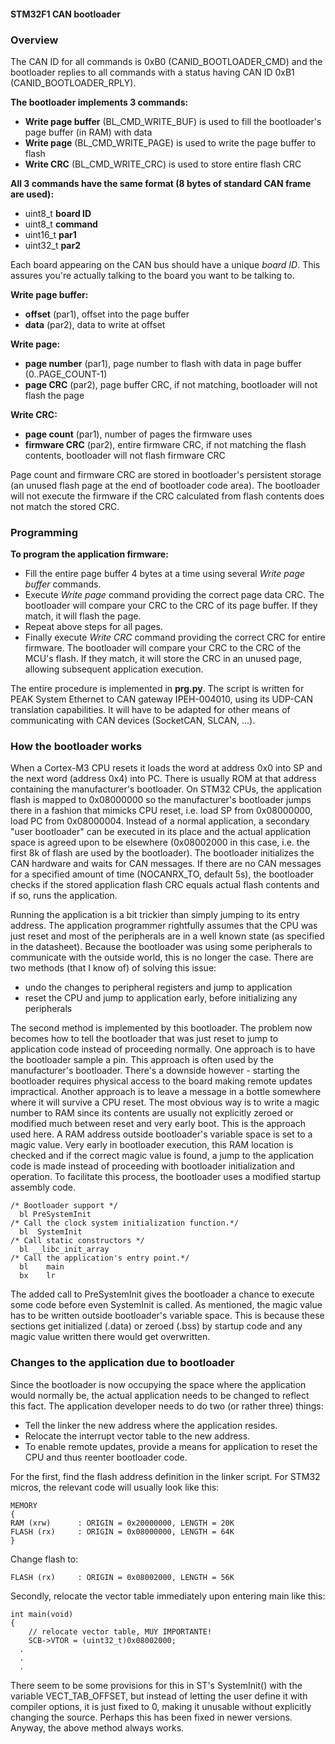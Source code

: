 #### STM32F1 CAN bootloader

### Overview

The CAN ID for all commands is 0xB0 (CANID_BOOTLOADER_CMD) and the bootloader replies to all commands with a status having CAN ID 0xB1 (CANID_BOOTLOADER_RPLY).

**The bootloader implements 3 commands:**
  - **Write page buffer** (BL_CMD_WRITE_BUF) is used to fill the bootloader's page buffer (in RAM) with data
  - **Write page** (BL_CMD_WRITE_PAGE) is used to write the page buffer to flash
  - **Write CRC** (BL_CMD_WRITE_CRC) is used to store entire flash CRC

**All 3 commands have the same format (8 bytes of standard CAN frame are used):**
  - uint8_t **board ID**
  - uint8_t **command**
  - uint16_t **par1**
  - uint32_t **par2**

Each board appearing on the CAN bus should have a unique *board ID*. This assures you're actually talking to the board you want to be talking to.

**Write page buffer:**
  - **offset** (par1), offset into the page buffer
  - **data** (par2), data to write at offset

**Write page:**
  - **page number** (par1), page number to flash with data in page buffer (0..PAGE_COUNT-1)
  - **page CRC** (par2), page buffer CRC, if not matching, bootloader will not flash the page

**Write CRC:**
  - **page count** (par1), number of pages the firmware uses
  - **firmware CRC** (par2), entire firmware CRC, if not matching the flash contents, bootloader will not flash firmware CRC

Page count and firmware CRC are stored in bootloader's persistent storage (an unused flash page at the end of bootloader code area). The bootloader will not execute the firmware if the CRC calculated from flash contents does not match the stored CRC.

### Programming

**To program the application firmware:**
  - Fill the entire page buffer 4 bytes at a time using several *Write page buffer* commands.
  - Execute *Write page* command providing the correct page data CRC. The bootloader will compare your CRC to the CRC of its page buffer. If they match, it will flash the page.
  - Repeat above steps for all pages.
  - Finally execute *Write CRC* command providing the correct CRC for entire firmware. The bootloader will compare your CRC to the CRC of the MCU's flash. If they match, it will store the CRC in an unused page, allowing subsequent application execution.

The entire procedure is implemented in **prg.py**. The script is written for PEAK System Ethernet to CAN gateway IPEH-004010, using its UDP-CAN translation capabilities. It will have to be adapted for other means of communicating with CAN devices (SocketCAN, SLCAN, ...).

### How the bootloader works

When a Cortex-M3 CPU resets it loads the word at address 0x0 into SP and the next word (address 0x4) into PC. There is usually ROM at that address containing the manufacturer's bootloader. On STM32 CPUs, the application flash is mapped to 0x08000000 so the manufacturer's bootloader jumps there in a fashion that mimicks CPU reset, i.e. load SP from 0x08000000, load PC from 0x08000004. Instead of a normal application, a secondary "user bootloader" can be executed in its place and the actual application space is agreed upon to be elsewhere (0x08002000 in this case, i.e. the first 8k of flash are used by the bootloader). The bootloader initializes the CAN hardware and waits for CAN messages. If there are no CAN messages for a specified amount of time (NOCANRX_TO, default 5s), the bootloader checks if the stored application flash CRC equals actual flash contents and if so, runs the application.

Running the application is a bit trickier than simply jumping to its entry address. The application programmer rightfully assumes that the CPU was just reset and most of the peripherals are in a well known state (as specified in the datasheet). Because the bootloader was using some peripherals to communicate with the outside world, this is no longer the case. There are two methods (that I know of) of solving this issue:
  - undo the changes to peripheral registers and jump to application
  - reset the CPU and jump to application early, before initializing any peripherals

The second method is implemented by this bootloader. The problem now becomes how to tell the bootloader that was just reset to jump to application code instead of proceeding normally. One approach is to have the bootloader sample a pin. This approach is often used by the manufacturer's bootloader. There's a downside however - starting the bootloader requires physical access to the board making remote updates impractical. Another approach is to leave a message in a bottle somewhere where it will survive a CPU reset. The most obvious way is to write a magic number to RAM since its contents are usually not explicitly zeroed or modified much between reset and very early boot. This is the approach used here. A RAM address outside bootloader's variable space is set to a magic value. Very early in bootloader execution, this RAM location is checked and if the correct magic value is found, a jump to the application code is made instead of proceeding with bootloader initialization and operation. To facilitate this process, the bootloader uses a modified startup assembly code.
```
/* Bootloader support */
  bl PreSystemInit
/* Call the clock system initialization function.*/
  bl  SystemInit
/* Call static constructors */
  bl __libc_init_array
/* Call the application's entry point.*/
  bl	main
  bx	lr
```
The added call to PreSystemInit gives the bootloader a chance to execute some code before even SystemInit is called. As mentioned, the magic value has to be written outside bootloader's variable space. This is because these sections get initialized (.data) or zeroed (.bss) by startup code and any magic value written there would get overwritten.

### Changes to the application due to bootloader

Since the bootloader is now occupying the space where the application would normally be, the actual application needs to be changed to reflect this fact. The application developer needs to do two (or rather three) things:
  - Tell the linker the new address where the application resides.
  - Relocate the interrupt vector table to the new address.
  - To enable remote updates, provide a means for application to reset the CPU and thus reenter bootloader code.

For the first, find the flash address definition in the linker script. For STM32 micros, the relevant code will usually look
like this:
```
MEMORY
{
RAM (xrw)      : ORIGIN = 0x20000000, LENGTH = 20K
FLASH (rx)     : ORIGIN = 0x08000000, LENGTH = 64K
}
```
Change flash to:
```
FLASH (rx)     : ORIGIN = 0x08002000, LENGTH = 56K
```
Secondly, relocate the vector table immediately upon entering main like this:
```
int main(void)
{
	// relocate vector table, MUY IMPORTANTE!
	SCB->VTOR = (uint32_t)0x08002000;
  .
  .
  .
```
There seem to be some provisions for this in ST's SystemInit() with the variable VECT_TAB_OFFSET, but instead of letting the user define it with compiler options, it is just fixed to 0, making it unusable without explicitly changing the source. Perhaps this has been fixed in newer versions. Anyway, the above method always works.
